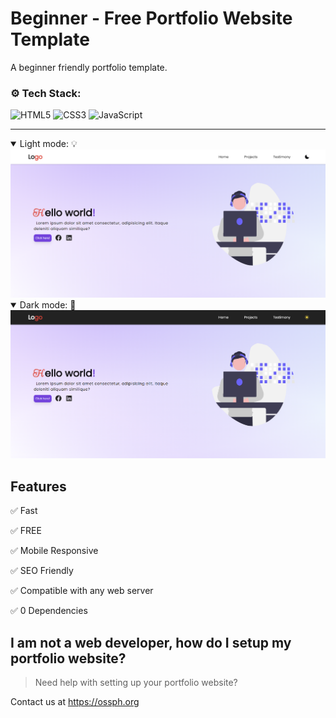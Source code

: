 # Beginner - Free Portfolio Website Template

<p>A beginner friendly portfolio template.</p>

### ⚙️ Tech Stack:

![HTML5](https://img.shields.io/badge/html5-%23E34F26.svg?style=for-the-badge&logo=html5&logoColor=white) ![CSS3](https://img.shields.io/badge/css3-%231572B6.svg?style=for-the-badge&logo=css3&logoColor=white) ![JavaScript](https://img.shields.io/badge/javascript-%23323330.svg?style=for-the-badge&logo=javascript&logoColor=%23F7DF1E)

---

<details open>
    <summary>Light mode: 💡</summary>
    <img src="./assets/light.png">
</details>

<details open>
    <summary>Dark mode: 🌙</summary>
    <img src="./assets/dark.png">
</details>

## Features

✅ Fast

✅ FREE

✅ Mobile Responsive

✅ SEO Friendly

✅ Compatible with any web server

✅ 0 Dependencies

## I am not a web developer, how do I setup my portfolio website?

> Need help with setting up your portfolio website?

Contact us at https://ossph.org